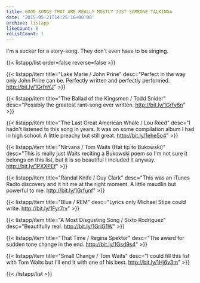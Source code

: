 ```yaml
---
title: GOOD SONGS THAT ARE REALLY MOSTLY JUST SOMEONE TALKING➕
date: '2015-05-21T14:25:16+00:00'
archive: listapp
likeCount: 8
relistCount: 1
---
```


I'm a sucker for a story-song. They don't even have to be singing.

<!--more-->

{{< listapp/list order=false reverse=false >}}

   {{< listapp/item title="Lake Marie / John Prine"
      desc="Perfect in the way only John Prine can be. Perfectly written and perfectly performed. http://bit.ly/1GrfnYJ" >}}

   {{< listapp/item title="The Ballad of the Kingsmen / Todd Snider"
      desc="Possibly the greatest rant-song ever written. http://bit.ly/1Grfy6n" >}}

   {{< listapp/item title="The Last Great American Whale / Lou Reed"
      desc="I hadn't listened to this song in years. It was on some compilation album I had in high school. A little preachy but still great. http://bit.ly/1ehe5o4" >}}

   {{< listapp/item title="Nirvana / Tom Waits (Hat tip to Bukowski)"
      desc="This is really just Waits reciting a Bukowski poem so I'm not sure it belongs on this list, but it is so beautiful I included it anyway. http://bit.ly/1PXXPEf" >}}

   {{< listapp/item title="Randal Knife / Guy Clark"
      desc="This was an iTunes Radio discovery and it hit me at the right moment. A little maudlin but powerful to me. http://bit.ly/1Grfunf" >}}

   {{< listapp/item title="Blue / REM"
      desc="Lyrics only Michael Stipe could write. http://bit.ly/1Fyr7rv" >}}

   {{< listapp/item title="A Most Disgusting Song / Sixto Rodriguez"
      desc="Beautifully real. http://bit.ly/1GriG1W" >}}

   {{< listapp/item title="That Time / Regina Spektor"
      desc="The award for sudden tone change in the end. http://bit.ly/1Gsd9s4" >}}

   {{< listapp/item title="Small Change / Tom Waits"
      desc="I could fill this list with Tom Waits but I'll end it with one of his best. http://bit.ly/1Hj6v3m" >}}

{{< /listapp/list >}}

